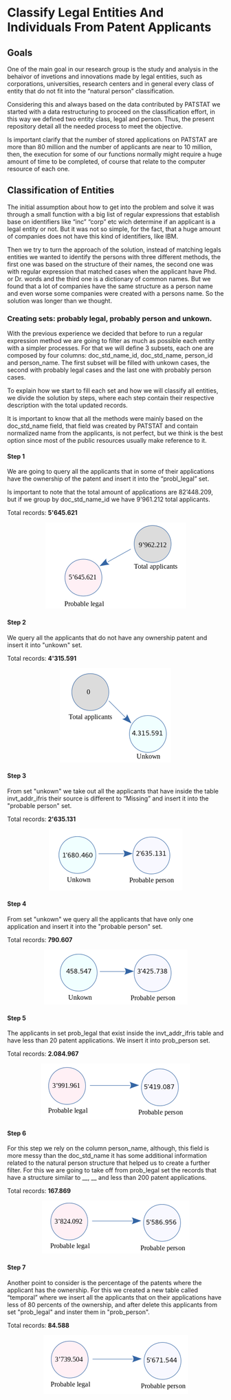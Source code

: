 # Classify Legal Entities And Individuals From Patent Applicants

## Goals

One of the main goal in our research group is the study and analysis in the behaivor of invetions and innovations made by legal entities, such as corporations, universities, research centers and in general every class of entity that do not fit into the “natural person” classification.

Considering this and always based on the data contributed by PATSTAT we started with a data restructuring to proceed on the classification effort, in this way we defined two entity class, legal and person. Thus, the present repository detail all the needed process to meet the objective.

Is important clarify that the number of stored applications on PATSTAT are more than 80 million and the number of applicants are near to 10 million, then, the execution for some of our functions normally might require a huge amount of time to be completed, of course that relate to the computer resource of each one.

## Classification of Entities

The initial assumption about how to get into the problem and solve it was through a small function with a big list of regular expressions that establish base on identifiers like “inc” “corp” etc wich determine if an applicant is a legal entity or not. But it was not so simple, for the fact, that a huge amount of companies does not have this kind of identifiers, like IBM. 

Then we try to turn the approach of the solution, instead of matching legals entities we wanted to identify the persons with three different methods, the first one was based on the structure of their names, the second one was with regular expression that matched cases when the applicant have Phd. or Dr. words and the third one is a dictionary of common names. But we found that a lot of companies have the same structure as a person name and even worse some companies were created with a persons name. So the solution was longer than we thought.

### Creating sets: probably legal, probably person and unkown.

With the previous experience we decided that before to run a regular expression method we are going to filter as much as possible each entity with a simpler processes. For that we will define 3 subsets, each one are composed by four columns: doc_std_name_id, doc_std_name, person_id and person_name. The first subset will be filled with unkown cases, the second with probably legal cases and the last one with probably person cases. 

To explain how we start to fill each set and how we will classify all entities, we divide the solution by steps, where each step contain their respective description with the total updated records.

It is important to know that all the methods were mainly based on the doc_std_name field, that field was created by PATSTAT and contain normalized name from the applicants, is not perfect, but we think is the best option since most of the public resources usually make reference to it.

#### Step 1 

We are going to query all the applicants that in some of their applications have the ownership of the patent and insert it into the “probl_legal” set. 

Is important to note that the total amount of applications are 82’448.209, but if we group by doc_std_name_id we have 9'961.212 total applicants.

Total records: **5'645.621**

<p align="center">
<img src="https://raw.githubusercontent.com/cortext/patstat/master/applicants%20classification/img/img1.png">
</p>

#### Step 2

We query all the applicants that do not have any ownership patent and insert it into "unkown" set.

Total records: **4'315.591**

<p align="center">
<img src="https://raw.githubusercontent.com/cortext/patstat/master/applicants%20classification/img/img2.png">
</p>

#### Step 3

From set "unkown" we take out all the applicants that have inside the table invt_addr_ifris their source is different to “Missing” and insert it into the "probable person" set.

Total records: **2'635.131**

<p align="center">
<img src="https://raw.githubusercontent.com/cortext/patstat/master/applicants%20classification/img/img3.png">
</p>

#### Step 4

From set "unkown" we query all the applicants that have only one application and insert it into the "probable person" set.

Total records: **790.607**

<p align="center">
<img src="https://raw.githubusercontent.com/cortext/patstat/master/applicants%20classification/img/img4.png">
</p>

#### Step 5

The applicants in set prob_legal that exist inside the invt_addr_ifris table and have less than 20 patent applications. We insert it into prob_person set.

Total records: **2.084.967**

<p align="center">
<img src="https://raw.githubusercontent.com/cortext/patstat/master/applicants%20classification/img/img5.png">
</p>

#### Step 6

For this step we rely on the column person_name, although, this field is more messy than the doc_std_name it has some additional information related to the natural person structure that helped us to create a further filter. For this we are going to take off from prob_legal set the records that have a structure similar to __, __ and less than 200 patent applications. 

Total records: **167.869**

<p align="center">
<img src="https://raw.githubusercontent.com/cortext/patstat/master/applicants%20classification/img/img6.png">
</p>

#### Step 7

Another point to consider is the percentage of the patents where the applicant has the ownership. For this we created a new table called “temporal” where we insert all the applicants that on their applications have less of 80 percents of the ownership, and after delete this applicants from set "prob_legal" and inster them in "prob_person". 

Total records: **84.588**

<p align="center">
<img src="https://raw.githubusercontent.com/cortext/patstat/master/applicants%20classification/img/img7.png">
</p>
